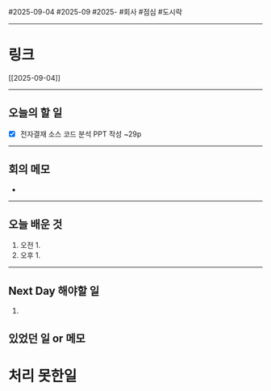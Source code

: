 #2025-09-04 #2025-09 #2025- 
#회사 #점심 #도시락

------
# 링크 
[[2025-09-04]]

---
## 오늘의 할 일
- [x]  전자결재 소스 코드 분석 PPT 작성 ~29p
---
## 회의 메모
- 
---
## 오늘 배운 것
1. 오전
    1. 
2. 오후
    1. 
---
## Next Day 해야할 일
1. 


## 있었던 일 or 메모


# 처리 못한일